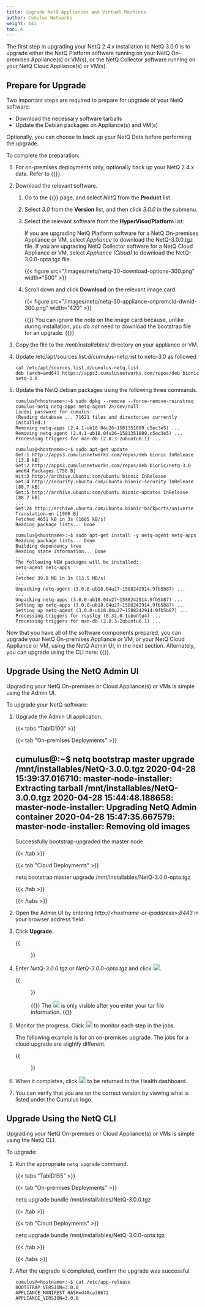 ```yaml
---
title: Upgrade NetQ Appliances and Virtual Machines
author: Cumulus Networks
weight: 141
toc: 4
---
```

The first step in upgrading your NetQ 2.4.x installation to NetQ 3.0.0 is to upgrade either the NetQ Platform software running on your NetQ On-premises Appliance(s) or VM(s), or the NetQ Collector software running on your NetQ Cloud Appliance(s) or VM(s).

## Prepare for Upgrade

Two important steps are required to prepare for upgrade of your NetQ software:

- Download the necessary software tarballs
- Update the Debian packages on Appliance(s) and VM(s)

Optionally, you can choose to back up your NetQ Data before performing the upgrade.

To complete the preparation:

1. For on-premises deployments only, optionally back up your NetQ 2.4.x data. Refer to {{<link title="Back Up Your NetQ Data">}}.

2. Download the relevant software.

    1. Go to the {{<exlink url="https://support.mellanox.com/s/" text="MyMellanox downloads page">}} page, and select *NetQ* from the **Product** list.

    2. Select *3.0* from the **Version** list, and then click *3.0.0* in the submenu.

    3. Select the relevant software from the **HyperVisor/Platform** list:

        If you are upgrading NetQ Platform software for a NetQ On-premises Appliance or VM, select *Appliance*  to download the NetQ-3.0.0.tgz file. If you are upgrading NetQ Collector software for a NetQ Cloud Appliance or VM, select *Appliance (Cloud)* to download the NetQ-3.0.0-opta.tgz file.

        {{< figure src="/images/netq/netq-30-download-options-300.png" width="500" >}}

    4. Scroll down and click **Download** on the relevant image card.

        {{< figure src="/images/netq/netq-30-appliance-onpremcld-dwnld-300.png" width="420" >}}

        {{<notice note>}}
You can ignore the note on the image card because, unlike during installation, you <em>do not</em> need to download the bootstrap file for an upgrade.
        {{</notice>}}

3. Copy the file to the */mnt/installables/* directory on your appliance or VM.

4. Update /etc/apt/sources.list.d/cumulus-netq.list to netq-3.0 as followed

    ```
    cat /etc/apt/sources.list.d/cumulus-netq.list
    deb [arch=amd64] https://apps3.cumulusnetworks.com/repos/deb bionic netq-3.0
    ```

5. Update the NetQ debian packages using the following three commands.

    ```
    cumulus@<hostname>:~$ sudo dpkg --remove --force-remove-reinstreq cumulus-netq netq-apps netq-agent 2>/dev/null
    [sudo] password for cumulus:
    (Reading database ... 71621 files and directories currently installed.)
    Removing netq-apps (2.4.1-ub18.04u26~1581351889.c5ec3e5) ...
    Removing netq-agent (2.4.1-ub18.04u26~1581351889.c5ec3e5) ...
    Processing triggers for man-db (2.8.3-2ubuntu0.1) ...
    ```

    ```
    cumulus@<hostname>:~$ sudo apt-get update
    Get:1 http://apps3.cumulusnetworks.com/repos/deb bionic InRelease [13.8 kB]
    Get:2 http://apps3.cumulusnetworks.com/repos/deb bionic/netq-3.0 amd64 Packages [758 B]
    Hit:3 http://archive.ubuntu.com/ubuntu bionic InRelease
    Get:4 http://security.ubuntu.com/ubuntu bionic-security InRelease [88.7 kB]
    Get:5 http://archive.ubuntu.com/ubuntu bionic-updates InRelease [88.7 kB]
    ...
    Get:24 http://archive.ubuntu.com/ubuntu bionic-backports/universe Translation-en [1900 B]
    Fetched 4651 kB in 3s (1605 kB/s)
    Reading package lists... Done
    ```

    ```
    cumulus@<hostname>:~$ sudo apt-get install -y netq-agent netq-apps
    Reading package lists... Done
    Building dependency tree
    Reading state information... Done
    ...
    The following NEW packages will be installed:
    netq-agent netq-apps
    ...
    Fetched 39.8 MB in 3s (13.5 MB/s)
    ...
    Unpacking netq-agent (3.0.0-ub18.04u27~1588242914.9fb5b87) ...
    ...
    Unpacking netq-apps (3.0.0-ub18.04u27~1588242914.9fb5b87) ...
    Setting up netq-apps (3.0.0-ub18.04u27~1588242914.9fb5b87) ...
    Setting up netq-agent (3.0.0-ub18.04u27~1588242914.9fb5b87) ...
    Processing triggers for rsyslog (8.32.0-1ubuntu4) ...
    Processing triggers for man-db (2.8.3-2ubuntu0.1) ...
    ```

Now that you have all of the software components prepared, you can upgrade your NetQ On-premises Appliance or VM, or your NetQ Cloud Appliance or VM, using the NetQ Admin UI, in the next section. Alternately, you can upgrade using the CLI here: {{<link title="#Upgrade Using the NetQ CLI" text="Upgrade Using the NetQ CLI">}}.

## Upgrade Using the NetQ Admin UI

Upgrading your NetQ On-premises or Cloud Appliance(s) or VMs is simple using the Admin UI.

To upgrade your NetQ software:

1. Upgrade the Admin UI application.

    {{< tabs "TabID100" >}}

    {{< tab "On-premises Deployments" >}}

    cumulus@<hostname>:~$ netq bootstrap master upgrade /mnt/installables/NetQ-3.0.0.tgz
    2020-04-28 15:39:37.016710: master-node-installer: Extracting tarball /mnt/installables/NetQ-3.0.0.tgz
    2020-04-28 15:44:48.188658: master-node-installer: Upgrading NetQ Admin container
    2020-04-28 15:47:35.667579: master-node-installer: Removing old images
    -----------------------------------------------
    Successfully bootstrap-upgraded the master node

    {{< /tab >}}

    {{< tab "Cloud Deployments" >}}

    netq bootstrap master upgrade /mnt/installables/NetQ-3.0.0-opta.tgz

    {{< /tab >}}

    {{< /tabs >}}

2. Open the Admin UI by entering *http://\<hostname-or-ipaddress\>:8443* in your browser address field.

3. Click **Upgrade**.

    {{<figure src="/images/netq/adminui-upgrade-begin-300.png" width="700" caption="On-premises deployment (cloud deployment only has Node and Pod cards)">}}

4. Enter *NetQ-3.0.0.tgz* or *NetQ-3.0.0-opta.tgz* and click <img src="https://icons.cumulusnetworks.com/01-Interface-Essential/50-Navigate/navigation-right-circle-1_1.svg" height="18" width="18"/>.

    {{<figure src="/images/netq/adminui-upgrade-enter-tar-300.png" width="700">}}

    {{<notice tip>}}
The <img src="https://icons.cumulusnetworks.com/01-Interface-Essential/50-Navigate/navigation-right-circle-1_1.svg" height="18" width="18"/> is only visible after you enter your tar file information.
    {{</notice>}}

5. Monitor the progress. Click <img src="https://icons.cumulusnetworks.com/52-Arrows-Diagrams/01-Arrows/arrow-circle-down.svg" height="18" width="18"/> to monitor each step in the jobs.

    The following example is for an on-premises upgrade. The jobs for a cloud upgrade are slightly different.

    {{<figure src="/images/netq/adminui-upgrade-progress-241.png" width="700">}}

6. When it completes, click <img src="https://icons.cumulusnetworks.com/01-Interface-Essential/50-Navigate/navigation-right-circle-1_1.svg" height="18" width="18"/> to be returned to the Health dashboard.

7. You can verify that you are on the correct version by viewing what is listed under the Cumulus logo.

## Upgrade Using the NetQ CLI

Upgrading your NetQ On-premises or Cloud Appliance(s) or VMs is simple using the NetQ CLI.

To upgrade:

1. Run the appropriate `netq upgrade` command.

    {{< tabs "TabID155" >}}

    {{< tab "On-premises Deployments" >}}

    netq upgrade bundle /mnt/installables/NetQ-3.0.0.tgz

    {{< /tab >}}

    {{< tab "Cloud Deployments" >}}

    netq upgrade bundle /mnt/installables/NetQ-3.0.0-opta.tgz

    {{< /tab >}}

    {{< /tabs >}}

2. After the upgrade is completed, confirm the upgrade was successful.

    ```
    cumulus@<hostname>:~$ cat /etc/app-release
    BOOTSTRAP_VERSION=3.0.0
    APPLIANCE_MANIFEST_HASH=d40ca38672
    APPLIANCE_VERSION=3.0.0
    ```
